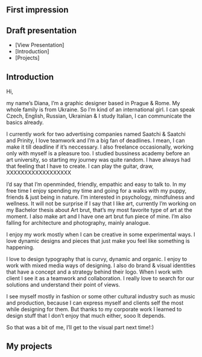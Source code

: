## First impression

## Draft presentation

- [View Presentation]
- [Introduction]
- [Projects]

## Introduction

Hi,

my name’s Diana, I’m a graphic designer based in Prague & Rome. My whole family is from Ukraine. So I’m kind of an international girl. I can speak Czech, English, Russian, Ukrainian & I study Italian, I can communicate the basics already.

I currently work for two advertising companies named Saatchi & Saatchi and Prinity, I love teamwork and I’m a big fan of deadlines. I mean, I can make it till deadline if it’s neccessary. I also freelance occasionally, working only with myself is a pleasure too. I studied bussiness academy before an art university, so starting my journey was quite random. I have always had that feeling that I have to create. I can play the guitar, draw, XXXXXXXXXXXXXXXXXX

I’d say that I’m openminded, friendly, empathic and easy to talk to. In my free time I enjoy spending my time and going for a walks with my puppy, friends & just being in nature. I’m interested in psychology, mindfulness and wellness.  It will not be surprise if I say that I like art, currently I’m working on my Bachelor thesis about Art brut, that’s my most favorite type of art at the moment. I also make art and I have one art brut fun piece of mine. I’m also falling for architecture and photography, mainly analogue.

I enjoy my work mostly when I can be creative in some experimental ways. I love dynamic designs and pieces that just make you feel like something is happening.

I love to design typography that is curvy, dynamic and organic.
I enjoy to work with mixed media ways of designing.
I also do brand & visual identities that have a concept and a strategy behind their logo. When I work with client I see it as a teamwork and collaboration. I really love to search for our solutions and understand their point of views.

I see myself mostly in fashion or some other cultural  industry such as music and production, because I can express myself and clients self the most while designing for them. But thanks to my corporate work I learned to design stuff that I don’t enjoy that much either, sooo It depends.

So that was a bit of me, I’ll get to the visual part next time!:)

## My projects
